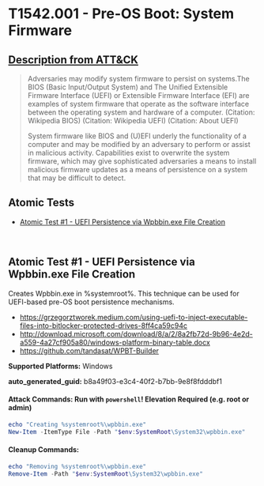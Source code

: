 # T1542.001 - Pre-OS Boot: System Firmware
## [Description from ATT&CK](https://attack.mitre.org/techniques/T1542/001)
<blockquote>Adversaries may modify system firmware to persist on systems.The BIOS (Basic Input/Output System) and The Unified Extensible Firmware Interface (UEFI) or Extensible Firmware Interface (EFI) are examples of system firmware that operate as the software interface between the operating system and hardware of a computer. (Citation: Wikipedia BIOS) (Citation: Wikipedia UEFI) (Citation: About UEFI)

System firmware like BIOS and (U)EFI underly the functionality of a computer and may be modified by an adversary to perform or assist in malicious activity. Capabilities exist to overwrite the system firmware, which may give sophisticated adversaries a means to install malicious firmware updates as a means of persistence on a system that may be difficult to detect.</blockquote>

## Atomic Tests

- [Atomic Test #1 - UEFI Persistence via Wpbbin.exe File Creation](#atomic-test-1---uefi-persistence-via-wpbbinexe-file-creation)


<br/>

## Atomic Test #1 - UEFI Persistence via Wpbbin.exe File Creation
Creates Wpbbin.exe in %systemroot%. This technique can be used for UEFI-based pre-OS boot persistence mechanisms.
- https://grzegorztworek.medium.com/using-uefi-to-inject-executable-files-into-bitlocker-protected-drives-8ff4ca59c94c
- http://download.microsoft.com/download/8/a/2/8a2fb72d-9b96-4e2d-a559-4a27cf905a80/windows-platform-binary-table.docx
- https://github.com/tandasat/WPBT-Builder

**Supported Platforms:** Windows


**auto_generated_guid:** b8a49f03-e3c4-40f2-b7bb-9e8f8fdddbf1






#### Attack Commands: Run with `powershell`!  Elevation Required (e.g. root or admin) 


```powershell
echo "Creating %systemroot%\wpbbin.exe"      
New-Item -ItemType File -Path "$env:SystemRoot\System32\wpbbin.exe"
```

#### Cleanup Commands:
```powershell
echo "Removing %systemroot%\wpbbin.exe" 
Remove-Item -Path "$env:SystemRoot\System32\wpbbin.exe"
```





<br/>
